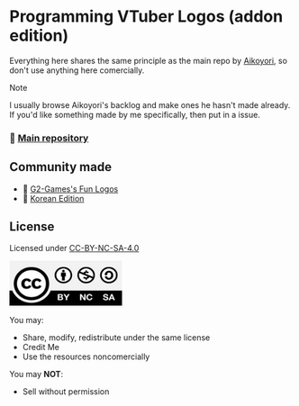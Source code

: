 # Programming VTuber Logos (addon edition)

Everything here shares the same principle as the main repo by [Aikoyori](https://github.com/Aikoyori), so don't use anything here comercially.

> [!NOTE]
> I usually browse Aikoyori's backlog and make ones he hasn't made already. If you'd like something made by me specifically, then put in a issue.

### 📕 [Main repository](https://github.com/Aikoyori/ProgrammingVTuberLogos)

## Community made

- 📗 [G2-Games's Fun Logos](https://github.com/G2-Games/fun-logos)
- 📔 [Korean Edition](https://github.com/lDMDiamondl/ProgrammingVTuberLogosKR/)

## License

Licensed under [CC-BY-NC-SA-4.0](https://creativecommons.org/licenses/by-nc-sa/4.0/deed.en)

<img src="CC-BY-NC-SA-4.0.jpg" width="200" height="80" alt="CC-BY-NC-SA-4.0">

You may:

- Share, modify, redistribute under the same license
- Credit Me
- Use the resources noncomercially

You may **NOT**:

- Sell without permission
